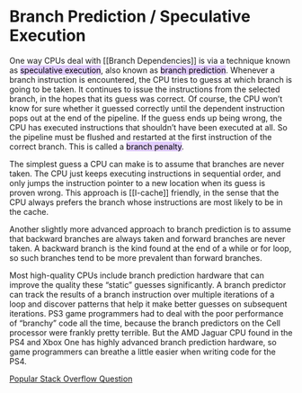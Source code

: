 # Branch Prediction / Speculative Execution

One way CPUs deal with [[Branch Dependencies]] is via a technique known as
<mark style="background: #D2B3FFA6;">speculative execution</mark>, also known as <mark style="background: #D2B3FFA6;">branch prediction</mark>. Whenever a branch instruction is encountered, the CPU tries to guess at which branch is going to be taken. It continues to issue the instructions from the selected branch, in the hopes that its guess was correct. Of course, the CPU won’t know for sure whether it guessed correctly until the dependent instruction pops out at the end of the pipeline. If the guess ends up being wrong, the CPU has executed instructions that shouldn’t have been executed at all. So the pipeline must be flushed and restarted at the first instruction of the correct branch. This is called a <mark style="background: #D2B3FFA6;">branch penalty</mark>.

The simplest guess a CPU can make is to assume that branches are never taken. The CPU just keeps executing instructions in sequential order, and only jumps the instruction pointer to a new location when its guess is proven wrong. This approach is [[I-cache]] friendly, in the sense that the CPU always prefers the branch whose instructions are most likely to be in the cache. 

Another slightly more advanced approach to branch prediction is to assume that backward branches are always taken and forward branches are never taken. A backward branch is the kind found at the end of a while or for loop, so such branches tend to be more prevalent than forward branches.

Most high-quality CPUs include branch prediction hardware that can improve the quality these “static” guesses significantly. A branch predictor can track the results of a branch instruction over multiple iterations of a loop and discover patterns that help it make better guesses on subsequent iterations. PS3 game programmers had to deal with the poor performance of “branchy” code all the time, because the branch predictors on the Cell processor were frankly pretty terrible. But the AMD Jaguar CPU found in the PS4 and Xbox One has highly advanced branch prediction hardware, so game programmers can breathe a little easier when writing code for the PS4.

[Popular Stack Overflow Question](https://stackoverflow.com/questions/11227809/why-is-processing-a-sorted-array-faster-than-processing-an-unsorted-array)